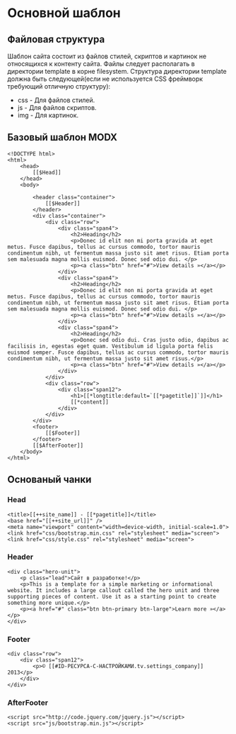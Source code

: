 # Основной шаблон

## Файловая структура

Шаблон сайта состоит из файлов стилей, скриптов и картинок не относящихся к контенту сайта. Файлы следует располагать в директории template в корне filesystem. 
Структура директории template должна быть следующей(если не используется CSS фреймворк требующий отличную структуру):

* css - Для файлов стилей.
* js - Для файлов скриптов.
* img - Для картинок.

## Базовый шаблон MODX

	<!DOCTYPE html>
	<html>
		<head>
			[[$Head]]
		</head>
		<body>
			
			<header class="container">
				[[$Header]]
			</header>
			<div class="container">
				<div class="row">
					<div class="span4">
						<h2>Heading</h2>
						<p>Donec id elit non mi porta gravida at eget metus. Fusce dapibus, tellus ac cursus commodo, tortor mauris condimentum nibh, ut fermentum massa justo sit amet risus. Etiam porta sem malesuada magna mollis euismod. Donec sed odio dui. </p>
						<p><a class="btn" href="#">View details »</a></p>
					</div>
					<div class="span4">
						<h2>Heading</h2>
						<p>Donec id elit non mi porta gravida at eget metus. Fusce dapibus, tellus ac cursus commodo, tortor mauris condimentum nibh, ut fermentum massa justo sit amet risus. Etiam porta sem malesuada magna mollis euismod. Donec sed odio dui. </p>
						<p><a class="btn" href="#">View details »</a></p>
					</div>
					<div class="span4">
						<h2>Heading</h2>
						<p>Donec sed odio dui. Cras justo odio, dapibus ac facilisis in, egestas eget quam. Vestibulum id ligula porta felis euismod semper. Fusce dapibus, tellus ac cursus commodo, tortor mauris condimentum nibh, ut fermentum massa justo sit amet risus.</p>	
						<p><a class="btn" href="#">View details »</a></p>
					</div>
				</div>
				<div class="row">
					<div class="span12">
						<h1>[[*longtitle:default=`[[*pagetitle]]`]]</h1>
						[[*content]]
					</div>
				</div>
			</div>
			<footer>
				[[$Footer]]
			</footer>
			[[$AfterFooter]]
		</body>
	</html>
	
## Основаный чанки
### Head
	<title>[[++site_name]] - [[*pagetitle]]</title>
	<base href="[[++site_url]]" />
	<meta name="viewport" content="width=device-width, initial-scale=1.0">
	<link href="css/bootstrap.min.css" rel="stylesheet" media="screen">
	<link href="css/style.css" rel="stylesheet" media="screen">
### Header
	<div class="hero-unit">
		<p class="lead">Сайт в разработке!</p>
		<p>This is a template for a simple marketing or informational website. It includes a large callout called the hero unit and three supporting pieces of content. Use it as a starting point to create something more unique.</p>
		<p><a href="#" class="btn btn-primary btn-large">Learn more »</a></p>
	</div>
### Footer
	<div class="row">
		<div class="span12">
			<p>© [[#ID-РЕСУРСА-С-НАСТРОЙКАМИ.tv.settings_company]] 2013</p>
		</div>
	</div>
### AfterFooter
	<script src="http://code.jquery.com/jquery.js"></script>
	<script src="js/bootstrap.min.js"></script>

